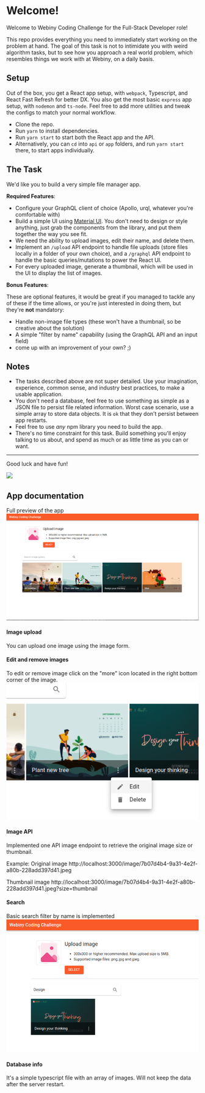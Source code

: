 # Welcome!

Welcome to Webiny Coding Challenge for the Full-Stack Developer role!

This repo provides everything you need to immediately start working on the problem at hand. The goal of this task is not to intimidate you with weird algorithm tasks, but to see how you approach a real world problem, which resembles things we work with at Webiny, on a daily basis.

## Setup

Out of the box, you get a React app setup, with `webpack`, Typescript, and React Fast Refresh for better DX. You also get the most basic `express` app setup, with `nodemon` and `ts-node`. Feel free to add more utilities and tweak the configs to match your normal workflow.

- Clone the repo.
- Run `yarn` to install dependencies.
- Run `yarn start` to start both the React app and the API.
- Alternatively, you can `cd` into `api` or `app` folders, and run `yarn start` there, to start apps individually.

## The Task

We'd like you to build a very simple file manager app.

**Required Features**:

- Configure your GraphQL client of choice (Apollo, urql, whatever you're comfortable with)
- Build a simple UI using [Material UI](https://mui.com/getting-started/usage/). You don't need to design or style anything, just grab the components from the library, and put them together the way you see fit.
- We need the ability to upload images, edit their name, and delete them.
- Implement an `/upload` API endpoint to handle file uploads (store files locally in a folder of your own choice), and a `/graphql` API endpoint to handle the basic queries/mutations to power the React UI.
- For every uploaded image, generate a thumbnail, which will be used in the UI to display the list of images.

**Bonus Features**:

These are optional features, it would be great if you managed to tackle any of these if the time allows, or you're just interested in doing them, but they're **not** mandatory:

- Handle non-image file types (these won't have a thumbnail, so be creative about the solution)
- A simple "filter by name" capability (using the GraphQL API and an input field)
- come up with an improvement of your own? ;)

## Notes

- The tasks described above are not super detailed. Use your imagination, experience, common sense, and industry best practices, to make a usable application.
- You don't need a database, feel free to use something as simple as a JSON file to persist file related information. Worst case scenario, use a simple array to store data objects. It is `ok` that they don't persist between app restarts.
- Feel free to use _any_ npm library you need to build the app.
- There's no time constraint for this task. Build something you'll enjoy talking to us about, and spend as much or as little time as you can or want.

---

Good luck and have fun!

<img src="https://raw.githubusercontent.com/webiny/webiny-js/69590bb13945dac9ecb19a058536b8cd1ec793b3/static/webiny-logo.svg" width="130">

## App documentation

Full preview of the app
<img src="./app/src/images/readme-docs/webiny-app.png">

#### Image upload

You can upload one image using the image form.

#### Edit and remove images

To edit or remove image click on the "more" icon located in the right bottom corner of the image.
<img src="./app/src/images/readme-docs/edit-remove.png">

#### Image API

Implemented one API image endpoint to retrieve the original image size or thumbnail.

Example:
Original image
http://localhost:3000/image/7b07d4b4-9a31-4e2f-a80b-228add397d41.jpeg

Thumbnail image
http://localhost:3000/image/7b07d4b4-9a31-4e2f-a80b-228add397d41.jpeg?size=thumbnail

#### Search

Basic search filter by name is implemented
<img src="./app/src/images/readme-docs/search.png">

#### Database info

It's a simple typescript file with an array of images. Will not keep the data after the server restart.
